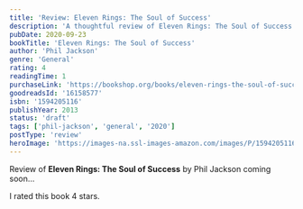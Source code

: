 ```yaml
---
title: 'Review: Eleven Rings: The Soul of Success'
description: 'A thoughtful review of Eleven Rings: The Soul of Success by Phil Jackson'
pubDate: 2020-09-23
bookTitle: 'Eleven Rings: The Soul of Success'
author: 'Phil Jackson'
genre: 'General'
rating: 4
readingTime: 1
purchaseLink: 'https://bookshop.org/books/eleven-rings-the-soul-of-success/9781594205118'
goodreadsId: '16158577'
isbn: '1594205116'
publishYear: 2013
status: 'draft'
tags: ['phil-jackson', 'general', '2020']
postType: 'review'
heroImage: 'https://images-na.ssl-images-amazon.com/images/P/1594205116.01.L.jpg'
---
```


Review of **Eleven Rings: The Soul of Success** by Phil Jackson coming soon...

I rated this book 4 stars.